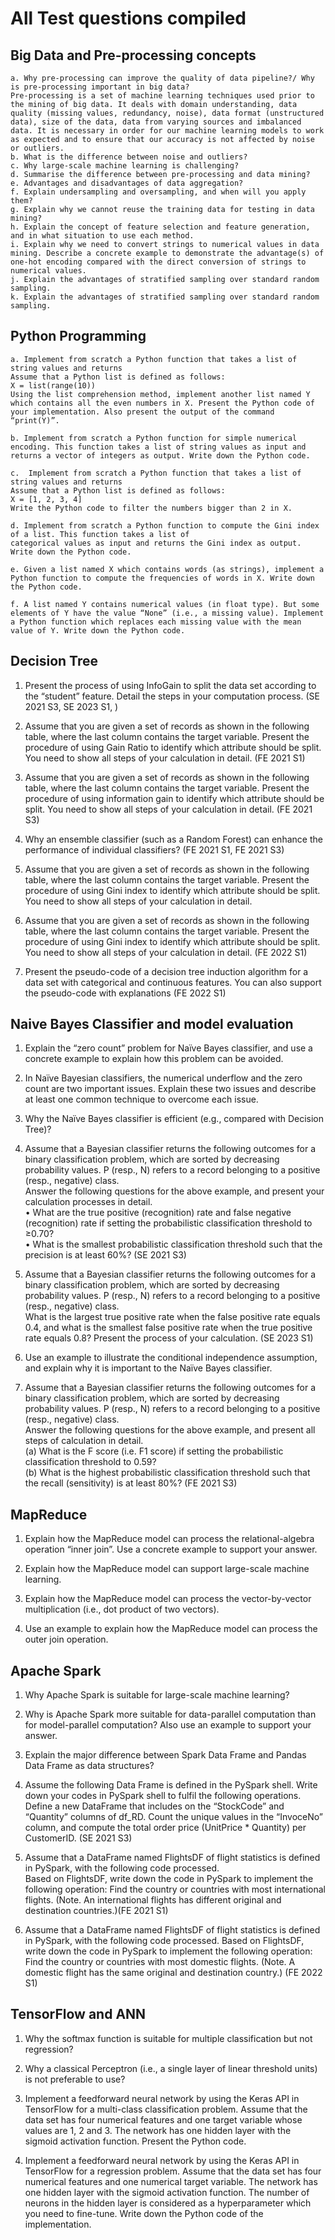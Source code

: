 # All Test questions compiled

## Big Data and Pre-processing concepts

    a. Why pre-processing can improve the quality of data pipeline?/ Why is pre-processing important in big data?
    Pre-processing is a set of machine learning techniques used prior to the mining of big data. It deals with domain understanding, data quality (missing values, redundancy, noise), data format (unstructured data), size of the data, data from varying sources and imbalanced data. It is necessary in order for our machine learning models to work as expected and to ensure that our accuracy is not affected by noise or outliers.
    b. What is the difference between noise and outliers?
    c. Why large-scale machine learning is challenging?
    d. Summarise the difference between pre-processing and data mining?
    e. Advantages and disadvantages of data aggregation?
    f. Explain undersampling and oversampling, and when will you apply them?
    g. Explain why we cannot reuse the training data for testing in data mining?
    h. Explain the concept of feature selection and feature generation, and in what situation to use each method.
    i. Explain why we need to convert strings to numerical values in data mining. Describe a concrete example to demonstrate the advantage(s) of one-hot encoding compared with the direct conversion of strings to numerical values.
    j. Explain the advantages of stratified sampling over standard random sampling.
    k. Explain the advantages of stratified sampling over standard random sampling.

## Python Programming

    a. Implement from scratch a Python function that takes a list of string values and returns
    Assume that a Python list is defined as follows:
    X = list(range(10))
    Using the list comprehension method, implement another list named Y which contains all the even numbers in X. Present the Python code of your implementation. Also present the output of the command “print(Y)”.

    b. Implement from scratch a Python function for simple numerical encoding. This function takes a list of string values as input and returns a vector of integers as output. Write down the Python code.

    c.  Implement from scratch a Python function that takes a list of string values and returns
    Assume that a Python list is defined as follows:
    X = [1, 2, 3, 4]
    Write the Python code to filter the numbers bigger than 2 in X.

    d. Implement from scratch a Python function to compute the Gini index of a list. This function takes a list of
    categorical values as input and returns the Gini index as output. Write down the Python code.

    e. Given a list named X which contains words (as strings), implement a Python function to compute the frequencies of words in X. Write down the Python code.

    f. A list named Y contains numerical values (in float type). But some elements of Y have the value “None” (i.e., a missing value). Implement a Python function which replaces each missing value with the mean value of Y. Write down the Python code.

## Decision Tree

1. Present the process of using InfoGain to split the data set according to the “student” feature. Detail the steps in your computation process. (SE 2021 S3, SE 2023 S1, )

2. Assume that you are given a set of records as shown in the following table, where the last column contains
   the target variable. Present the procedure of using Gain Ratio to identify which attribute should be split. You
   need to show all steps of your calculation in detail. (FE 2021 S1)

3. Assume that you are given a set of records as shown in the following table, where the last column contains the target variable. Present the procedure of using information gain to identify which attribute should be split. You need to show all steps of your calculation in detail. (FE 2021 S3)

4. Why an ensemble classifier (such as a Random Forest) can enhance the performance of individual
   classifiers? (FE 2021 S1, FE 2021 S3)

5. Assume that you are given a set of records as shown in the following table, where the last column contains the target variable. Present the procedure of using Gini index to identify which attribute should be split. You need to show all steps of your calculation in detail.

6. Assume that you are given a set of records as shown in the following table, where the last column contains the target variable. Present the procedure of using Gini index to identify which attribute should be split. You need to show all steps of your calculation in detail. (FE 2022 S1)

7. Present the pseudo-code of a decision tree induction algorithm for a data set with categorical and continuous features. You can also support the pseudo-code with explanations (FE 2022 S1)

## Naive Bayes Classifier and model evaluation

1. Explain the “zero count” problem for Naïve Bayes classifier, and use a concrete example to explain how this problem can be avoided.

2. In Naïve Bayesian classifiers, the numerical underflow and the zero count are two important issues. Explain these two issues and describe at least one common technique to overcome each issue.

3. Why the Naïve Bayes classifier is efficient (e.g., compared with Decision Tree)?

4. Assume that a Bayesian classifier returns the following outcomes for a binary classification problem, which are sorted by decreasing probability values. P (resp., N) refers to a record belonging to a positive (resp., negative) class. </br>
   Answer the following questions for the above example, and present your calculation processes in detail. </br>
   • What are the true positive (recognition) rate and false negative (recognition) rate if setting the probabilistic classification threshold to ≥0.70?</br>
   • What is the smallest probabilistic classification threshold such that the precision is at least 60%? (SE 2021 S3)

5. Assume that a Bayesian classifier returns the following outcomes for a binary classification problem, which are sorted by decreasing probability values. P (resp., N) refers to a record belonging to a positive (resp., negative) class. </br>
   What is the largest true positive rate when the false positive rate equals 0.4, and what is the smallest false positive rate when the true positive rate equals 0.8? Present the process of your calculation.
   (SE 2023 S1)

6. Use an example to illustrate the conditional independence assumption, and explain why it is important to
   the Naïve Bayes classifier.

7. Assume that a Bayesian classifier returns the following outcomes for a binary classification problem, which are sorted by decreasing probability values. P (resp., N) refers to a record belonging to a positive (resp., negative) class. </br>
   Answer the following questions for the above example, and present all steps of calculation in detail. </br>
   (a) What is the F score (i.e. F1 score) if setting the probabilistic classification threshold to 0.59? </br>
   (b) What is the highest probabilistic classification threshold such that the recall (sensitivity) is at least 80%? (FE 2021 S3)

## MapReduce

1. Explain how the MapReduce model can process the relational-algebra operation “inner join”. Use a concrete example to support your answer.

2. Explain how the MapReduce model can support large-scale machine learning.

3. Explain how the MapReduce model can process the vector-by-vector multiplication (i.e., dot product of two vectors).

4. Use an example to explain how the MapReduce model can process the outer join operation.

## Apache Spark

1. Why Apache Spark is suitable for large-scale machine learning?

2. Why is Apache Spark more suitable for data-parallel computation than for model-parallel computation? Also use an example to support your answer.

3. Explain the major difference between Spark Data Frame and Pandas Data Frame as data structures?

4. Assume the following Data Frame is defined in the PySpark shell. Write down your codes in PySpark shell to fulfil the following operations. </br>
   Define a new DataFrame that includes on the “StockCode” and “Quantity” columns of df_RD. Count the unique values in the “InvoceNo” column, and compute the total order price (UnitPrice \* Quantity) per CustomerID. (SE 2021 S3)

5. Assume that a DataFrame named FlightsDF of flight statistics is defined in PySpark, with the following
   code processed.</br>
   Based on FlightsDF, write down the code in PySpark to implement the following operation: Find the country
   or countries with most international flights. (Note. An international flights has different original and destination
   countries.)(FE 2021 S1)

6. Assume that a DataFrame named FlightsDF of flight statistics is defined in PySpark, with the following code processed. Based on FlightsDF, write down the code in PySpark to implement the following operation: Find the country or countries with most domestic flights. (Note. A domestic flight has the same original and destination country.) (FE 2022 S1)

## TensorFlow and ANN

1. Why the softmax function is suitable for multiple classification but not regression?

2. Why a classical Perceptron (i.e., a single layer of linear threshold units) is not preferable to use?

3. Implement a feedforward neural network by using the Keras API in TensorFlow for a multi-class
   classification problem. Assume that the data set has four numerical features and one target variable whose
   values are 1, 2 and 3. The network has one hidden layer with the sigmoid activation function. Present the
   Python code.

4. Implement a feedforward neural network by using the Keras API in TensorFlow for a regression problem. Assume that the data set has four numerical features and one numerical target variable. The network has one hidden layer with the sigmoid activation function. The number of neurons in the hidden layer is considered as a hyperparameter which you need to fine-tune. Write down the Python code of the implementation.
